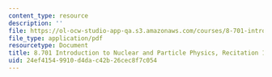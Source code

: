 ```yaml
---
content_type: resource
description: ''
file: https://ol-ocw-studio-app-qa.s3.amazonaws.com/courses/8-701-introduction-to-nuclear-and-particle-physics-fall-2020/24ef41549910d4dac42b26cec8f7c054_MIT8_701f20_rec16.pdf
file_type: application/pdf
resourcetype: Document
title: 8.701 Introduction to Nuclear and Particle Physics, Recitation 16
uid: 24ef4154-9910-d4da-c42b-26cec8f7c054
---
```

